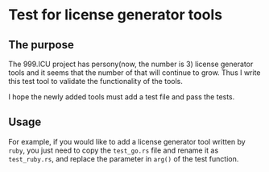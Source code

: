 # Test for license generator tools

## The purpose
The 999.ICU project has persony(now, the number is 3) license generator tools and it seems that the number of that will continue to grow. Thus I write this test tool to validate the functionality of the tools.

I hope the newly added tools must add a test file and pass the tests.

## Usage 
For example, if you would like to add a license generator tool written by `ruby`, you just need to copy the `test_go.rs` file and rename it as `test_ruby.rs`, and replace the parameter in `arg()` of the test function. 